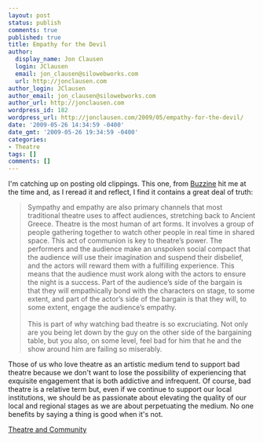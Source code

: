 ```yaml
---
layout: post
status: publish
comments: true
published: true
title: Empathy for the Devil
author:
  display_name: Jon Clausen
  login: JClausen
  email: jon_clausen@silowebworks.com
  url: http://jonclausen.com
author_login: JClausen
author_email: jon_clausen@silowebworks.com
author_url: http://jonclausen.com
wordpress_id: 182
wordpress_url: http://jonclausen.com/2009/05/empathy-for-the-devil/
date: '2009-05-26 14:34:59 -0400'
date_gmt: '2009-05-26 19:34:59 -0400'
categories:
- Theatre
tags: []
comments: []
---
```

<p>I'm catching up on posting old clippings.  This one, from <a href="http://www.buzzine.com/2008/11/empathy-for-the-devil/">Buzzine</a> hit me at the time and, as I reread it and reflect, I find it contains a great deal of truth:</p>
<blockquote cite="http://www.buzzine.com/2008/11/empathy-for-the-devil/"><p>
Sympathy and empathy are also primary channels that most traditional theatre uses to affect audiences, stretching back to Ancient Greece. Theatre is the most human of art forms. It involves a group of people gathering together to watch other people in real time in shared space. This act of communion is key to theatre&rsquo;s power. The performers and the audience make an unspoken social compact that the audience will use their imagination and suspend their disbelief, and the actors will reward them with a fulfilling experience. This means that the audience must work along with the actors to ensure the night is a success. Part of the audience&rsquo;s side of the bargain is that they will empathically bond with the characters on stage, to some extent, and part of the actor&rsquo;s side of the bargain is that they will, to some extent, engage the audience&rsquo;s empathy.<br/><br/>This is part of why watching bad theatre is so excruciating. Not only are you being let down by the guy on the other side of the bargaining table, but you also, on some level, feel bad for him that he and the show around him are failing so miserably.
</p></blockquote>
<p>Those of us who love theatre as an artistic medium tend to support bad theatre because we don't want to lose the possibility of experiencing that exquisite engagement that is both addictive and infrequent.  Of course, bad theatre is a relative term but, even if we continue to support our local institutions, we should be as passionate about elevating the quality of our local and regional stages as we are about perpetuating the medium.  No one benefits by saying a thing is good when it's not.</p>
<div class="posttagsblock"><a href="http://technorati.com/tag/Theatre%20and%20Community" rel="tag">Theatre and Community</a></div>
